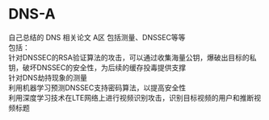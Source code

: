 # DNS-A
自己总结的 DNS 相关论文 A区 包括测量、DNSSEC等等   
包括：   
针对DNSSEC的RSA验证算法的攻击，可以通过收集海量公钥，爆破出目标的私钥，破坏DNSSEC的安全性，为后续的缓存投毒提供支撑   
针对DNS劫持现象的测量         
利用机器学习预测DNSSEC支持密码算法，以提高安全性   
利用深度学习技术在LTE网络上进行视频识别攻击，识别目标视频的用户和推断视频标题   
